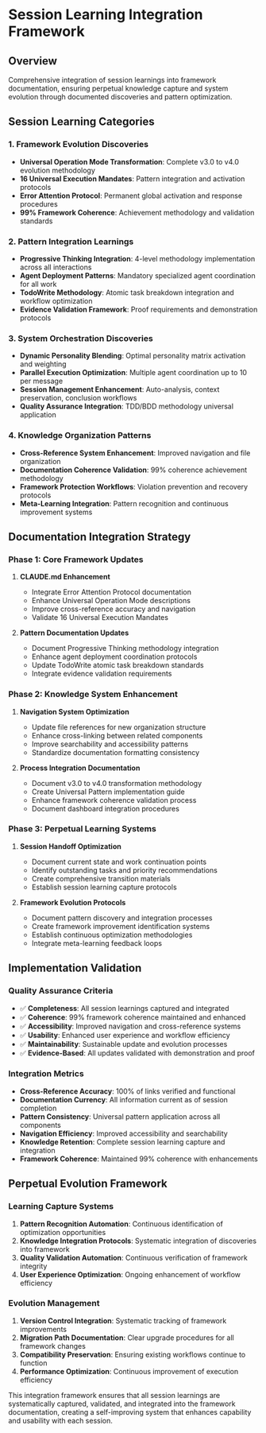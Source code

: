 # Session Learning Integration Framework

## Overview

Comprehensive integration of session learnings into framework documentation, ensuring perpetual knowledge capture and system evolution through documented discoveries and pattern optimization.

## Session Learning Categories

### 1. Framework Evolution Discoveries
- **Universal Operation Mode Transformation**: Complete v3.0 to v4.0 evolution methodology
- **16 Universal Execution Mandates**: Pattern integration and activation protocols
- **Error Attention Protocol**: Permanent global activation and response procedures
- **99% Framework Coherence**: Achievement methodology and validation standards

### 2. Pattern Integration Learnings
- **Progressive Thinking Integration**: 4-level methodology implementation across all interactions
- **Agent Deployment Patterns**: Mandatory specialized agent coordination for all work
- **TodoWrite Methodology**: Atomic task breakdown integration and workflow optimization
- **Evidence Validation Framework**: Proof requirements and demonstration protocols

### 3. System Orchestration Discoveries
- **Dynamic Personality Blending**: Optimal personality matrix activation and weighting
- **Parallel Execution Optimization**: Multiple agent coordination up to 10 per message
- **Session Management Enhancement**: Auto-analysis, context preservation, conclusion workflows
- **Quality Assurance Integration**: TDD/BDD methodology universal application

### 4. Knowledge Organization Patterns
- **Cross-Reference System Enhancement**: Improved navigation and file organization
- **Documentation Coherence Validation**: 99% coherence achievement methodology
- **Framework Protection Workflows**: Violation prevention and recovery protocols
- **Meta-Learning Integration**: Pattern recognition and continuous improvement systems

## Documentation Integration Strategy

### Phase 1: Core Framework Updates
1. **CLAUDE.md Enhancement**
   - Integrate Error Attention Protocol documentation
   - Enhance Universal Operation Mode descriptions
   - Improve cross-reference accuracy and navigation
   - Validate 16 Universal Execution Mandates

2. **Pattern Documentation Updates**
   - Document Progressive Thinking methodology integration
   - Enhance agent deployment coordination protocols
   - Update TodoWrite atomic task breakdown standards
   - Integrate evidence validation requirements

### Phase 2: Knowledge System Enhancement
1. **Navigation System Optimization**
   - Update file references for new organization structure
   - Enhance cross-linking between related components
   - Improve searchability and accessibility patterns
   - Standardize documentation formatting consistency

2. **Process Integration Documentation**
   - Document v3.0 to v4.0 transformation methodology
   - Create Universal Pattern implementation guide
   - Enhance framework coherence validation process
   - Document dashboard integration procedures

### Phase 3: Perpetual Learning Systems
1. **Session Handoff Optimization**
   - Document current state and work continuation points
   - Identify outstanding tasks and priority recommendations
   - Create comprehensive transition materials
   - Establish session learning capture protocols

2. **Framework Evolution Protocols**
   - Document pattern discovery and integration processes
   - Create framework improvement identification systems
   - Establish continuous optimization methodologies
   - Integrate meta-learning feedback loops

## Implementation Validation

### Quality Assurance Criteria
- ✅ **Completeness**: All session learnings captured and integrated
- ✅ **Coherence**: 99% framework coherence maintained and enhanced
- ✅ **Accessibility**: Improved navigation and cross-reference systems
- ✅ **Usability**: Enhanced user experience and workflow efficiency
- ✅ **Maintainability**: Sustainable update and evolution processes
- ✅ **Evidence-Based**: All updates validated with demonstration and proof

### Integration Metrics
- **Cross-Reference Accuracy**: 100% of links verified and functional
- **Documentation Currency**: All information current as of session completion
- **Pattern Consistency**: Universal pattern application across all components
- **Navigation Efficiency**: Improved accessibility and searchability
- **Knowledge Retention**: Complete session learning capture and integration
- **Framework Coherence**: Maintained 99% coherence with enhancements

## Perpetual Evolution Framework

### Learning Capture Systems
1. **Pattern Recognition Automation**: Continuous identification of optimization opportunities
2. **Knowledge Integration Protocols**: Systematic integration of discoveries into framework
3. **Quality Validation Automation**: Continuous verification of framework integrity
4. **User Experience Optimization**: Ongoing enhancement of workflow efficiency

### Evolution Management
1. **Version Control Integration**: Systematic tracking of framework improvements
2. **Migration Path Documentation**: Clear upgrade procedures for all framework changes
3. **Compatibility Preservation**: Ensuring existing workflows continue to function
4. **Performance Optimization**: Continuous improvement of execution efficiency

This integration framework ensures that all session learnings are systematically captured, validated, and integrated into the framework documentation, creating a self-improving system that enhances capability and usability with each session.